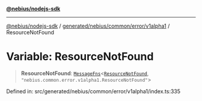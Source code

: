[**@nebius/nodejs-sdk**](../../../../../../README.md)

***

[@nebius/nodejs-sdk](../../../../../../README.md) / [generated/nebius/common/error/v1alpha1](../README.md) / ResourceNotFound

# Variable: ResourceNotFound

> **ResourceNotFound**: [`MessageFns`](../../../../../../runtime/protos/core/interfaces/MessageFns.md)\<[`ResourceNotFound`](../interfaces/ResourceNotFound.md), `"nebius.common.error.v1alpha1.ResourceNotFound"`\>

Defined in: src/generated/nebius/common/error/v1alpha1/index.ts:335
